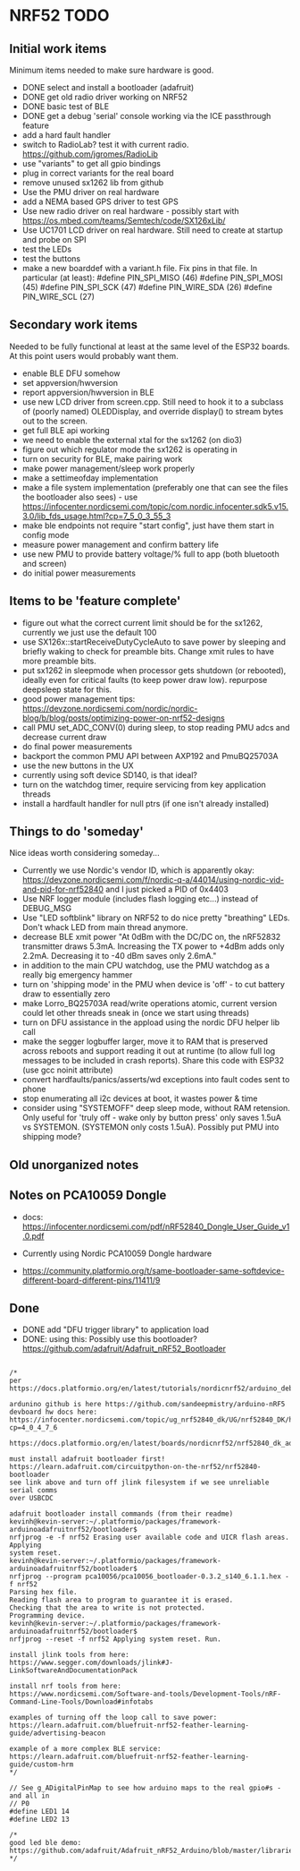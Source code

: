 # NRF52 TODO

## Initial work items

Minimum items needed to make sure hardware is good.

- DONE select and install a bootloader (adafruit)
- DONE get old radio driver working on NRF52
- DONE basic test of BLE
- DONE get a debug 'serial' console working via the ICE passthrough feature
- add a hard fault handler
- switch to RadioLab? test it with current radio. https://github.com/jgromes/RadioLib
- use "variants" to get all gpio bindings
- plug in correct variants for the real board
- remove unused sx1262 lib from github
- Use the PMU driver on real hardware
- add a NEMA based GPS driver to test GPS
- Use new radio driver on real hardware - possibly start with https://os.mbed.com/teams/Semtech/code/SX126xLib/
- Use UC1701 LCD driver on real hardware. Still need to create at startup and probe on SPI
- test the LEDs
- test the buttons
- make a new boarddef with a variant.h file. Fix pins in that file. In particular (at least):
  #define PIN_SPI_MISO (46)
  #define PIN_SPI_MOSI (45)
  #define PIN_SPI_SCK (47)
  #define PIN_WIRE_SDA (26)
  #define PIN_WIRE_SCL (27)

## Secondary work items

Needed to be fully functional at least at the same level of the ESP32 boards. At this point users would probably want them.

- enable BLE DFU somehow
- set appversion/hwversion
- report appversion/hwversion in BLE
- use new LCD driver from screen.cpp. Still need to hook it to a subclass of (poorly named) OLEDDisplay, and override display() to stream bytes out to the screen.
- get full BLE api working
- we need to enable the external xtal for the sx1262 (on dio3)
- figure out which regulator mode the sx1262 is operating in
- turn on security for BLE, make pairing work
- make power management/sleep work properly
- make a settimeofday implementation
- make a file system implementation (preferably one that can see the files the bootloader also sees) - use https://infocenter.nordicsemi.com/topic/com.nordic.infocenter.sdk5.v15.3.0/lib_fds_usage.html?cp=7_5_0_3_55_3
- make ble endpoints not require "start config", just have them start in config mode
- measure power management and confirm battery life
- use new PMU to provide battery voltage/% full to app (both bluetooth and screen)
- do initial power measurements

## Items to be 'feature complete'

- figure out what the correct current limit should be for the sx1262, currently we just use the default 100
- use SX126x::startReceiveDutyCycleAuto to save power by sleeping and briefly waking to check for preamble bits. Change xmit rules to have more preamble bits.
- put sx1262 in sleepmode when processor gets shutdown (or rebooted), ideally even for critical faults (to keep power draw low). repurpose deepsleep state for this.
- good power management tips: https://devzone.nordicsemi.com/nordic/nordic-blog/b/blog/posts/optimizing-power-on-nrf52-designs
- call PMU set_ADC_CONV(0) during sleep, to stop reading PMU adcs and decrease current draw
- do final power measurements
- backport the common PMU API between AXP192 and PmuBQ25703A
- use the new buttons in the UX
- currently using soft device SD140, is that ideal?
- turn on the watchdog timer, require servicing from key application threads
- install a hardfault handler for null ptrs (if one isn't already installed)

## Things to do 'someday'

Nice ideas worth considering someday...

- Currently we use Nordic's vendor ID, which is apparently okay: https://devzone.nordicsemi.com/f/nordic-q-a/44014/using-nordic-vid-and-pid-for-nrf52840 and I just picked a PID of 0x4403
- Use NRF logger module (includes flash logging etc...) instead of DEBUG_MSG
- Use "LED softblink" library on NRF52 to do nice pretty "breathing" LEDs. Don't whack LED from main thread anymore.
- decrease BLE xmit power "At 0dBm with the DC/DC on, the nRF52832 transmitter draws 5.3mA. Increasing the TX power to +4dBm adds only 2.2mA. Decreasing it to -40 dBm saves only 2.6mA."
- in addition to the main CPU watchdog, use the PMU watchdog as a really big emergency hammer
- turn on 'shipping mode' in the PMU when device is 'off' - to cut battery draw to essentially zero
- make Lorro_BQ25703A read/write operations atomic, current version could let other threads sneak in (once we start using threads)
- turn on DFU assistance in the appload using the nordic DFU helper lib call
- make the segger logbuffer larger, move it to RAM that is preserved across reboots and support reading it out at runtime (to allow full log messages to be included in crash reports). Share this code with ESP32 (use gcc noinit attribute)
- convert hardfaults/panics/asserts/wd exceptions into fault codes sent to phone
- stop enumerating all i2c devices at boot, it wastes power & time
- consider using "SYSTEMOFF" deep sleep mode, without RAM retension. Only useful for 'truly off - wake only by button press' only saves 1.5uA vs SYSTEMON. (SYSTEMON only costs 1.5uA). Possibly put PMU into shipping mode?

## Old unorganized notes

## Notes on PCA10059 Dongle

- docs: https://infocenter.nordicsemi.com/pdf/nRF52840_Dongle_User_Guide_v1.0.pdf

- Currently using Nordic PCA10059 Dongle hardware
- https://community.platformio.org/t/same-bootloader-same-softdevice-different-board-different-pins/11411/9

## Done

- DONE add "DFU trigger library" to application load
- DONE: using this: Possibly use this bootloader? https://github.com/adafruit/Adafruit_nRF52_Bootloader

```

/*
per
https://docs.platformio.org/en/latest/tutorials/nordicnrf52/arduino_debugging_unit_testing.html

ardunino github is here https://github.com/sandeepmistry/arduino-nRF5
devboard hw docs here:
https://infocenter.nordicsemi.com/topic/ug_nrf52840_dk/UG/nrf52840_DK/hw_buttons_leds.html?cp=4_0_4_7_6

https://docs.platformio.org/en/latest/boards/nordicnrf52/nrf52840_dk_adafruit.html

must install adafruit bootloader first!
https://learn.adafruit.com/circuitpython-on-the-nrf52/nrf52840-bootloader
see link above and turn off jlink filesystem if we see unreliable serial comms
over USBCDC

adafruit bootloader install commands (from their readme)
kevinh@kevin-server:~/.platformio/packages/framework-arduinoadafruitnrf52/bootloader$
nrfjprog -e -f nrf52 Erasing user available code and UICR flash areas. Applying
system reset.
kevinh@kevin-server:~/.platformio/packages/framework-arduinoadafruitnrf52/bootloader$
nrfjprog --program pca10056/pca10056_bootloader-0.3.2_s140_6.1.1.hex -f nrf52
Parsing hex file.
Reading flash area to program to guarantee it is erased.
Checking that the area to write is not protected.
Programming device.
kevinh@kevin-server:~/.platformio/packages/framework-arduinoadafruitnrf52/bootloader$
nrfjprog --reset -f nrf52 Applying system reset. Run.

install jlink tools from here:
https://www.segger.com/downloads/jlink#J-LinkSoftwareAndDocumentationPack

install nrf tools from here:
https://www.nordicsemi.com/Software-and-tools/Development-Tools/nRF-Command-Line-Tools/Download#infotabs

examples of turning off the loop call to save power:
https://learn.adafruit.com/bluefruit-nrf52-feather-learning-guide/advertising-beacon

example of a more complex BLE service:
https://learn.adafruit.com/bluefruit-nrf52-feather-learning-guide/custom-hrm
*/

// See g_ADigitalPinMap to see how arduino maps to the real gpio#s - and all in
// P0
#define LED1 14
#define LED2 13

/*
good led ble demo:
https://github.com/adafruit/Adafruit_nRF52_Arduino/blob/master/libraries/Bluefruit52Lib/examples/Peripheral/nrf_blinky/nrf_blinky.ino
*/
```
